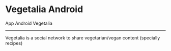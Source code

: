 # Vegetalia Android
App Android Vegetalia

---

Vegetalia is a social network to share vegetarian/vegan content (specially recipes)
